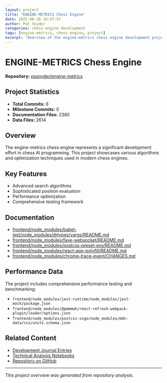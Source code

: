 ```yaml
---
layout: project
title: "ENGINE-METRICS Chess Engine"
date: 2025-08-30 10:47:57 
author: Pat Snyder
categories: chess-engine development
tags: [engine-metrics, chess-engine, project]
excerpt: "Overview of the engine-metrics chess engine development project"
---
```


# ENGINE-METRICS Chess Engine

**Repository:** [pssnyder/engine-metrics](https://github.com/pssnyder/engine-metrics)

## Project Statistics

- **Total Commits:** 6
- **Milestone Commits:** 0
- **Documentation Files:** 2380
- **Data Files:** 2614

## Overview

The engine-metrics chess engine represents a significant development effort in chess AI programming. This project showcases various algorithms and optimization techniques used in modern chess engines.

## Key Features

- Advanced search algorithms
- Sophisticated position evaluation
- Performance optimization
- Comprehensive testing framework

## Documentation

- [frontend/node_modules/babel-jest/node_modules/@types/yargs/README.md](https://github.com/pssnyder/engine-metrics/blob/main/frontend/node_modules/babel-jest/node_modules/@types/yargs/README.md)
- [frontend/node_modules/faye-websocket/README.md](https://github.com/pssnyder/engine-metrics/blob/main/frontend/node_modules/faye-websocket/README.md)
- [frontend/node_modules/postcss-preset-env/README.md](https://github.com/pssnyder/engine-metrics/blob/main/frontend/node_modules/postcss-preset-env/README.md)
- [frontend/node_modules/react-app-polyfill/README.md](https://github.com/pssnyder/engine-metrics/blob/main/frontend/node_modules/react-app-polyfill/README.md)
- [frontend/node_modules/chrome-trace-event/CHANGES.md](https://github.com/pssnyder/engine-metrics/blob/main/frontend/node_modules/chrome-trace-event/CHANGES.md)

## Performance Data

The project includes comprehensive performance testing and benchmarking:

- `frontend/node_modules/jest-runtime/node_modules/jest-mock/package.json`
- `frontend/node_modules/@pmmmwh/react-refresh-webpack-plugin/loader/options.json`
- `frontend/node_modules/postcss-svgo/node_modules/mdn-data/css/units.schema.json`

## Related Content

- [Development Journal Entries](/categories/chess-engine/)
- [Technical Analysis Notebooks](/notebooks/)
- [Repository on GitHub](https://github.com/pssnyder/engine-metrics)

---

*This project overview was generated from repository analysis.*
